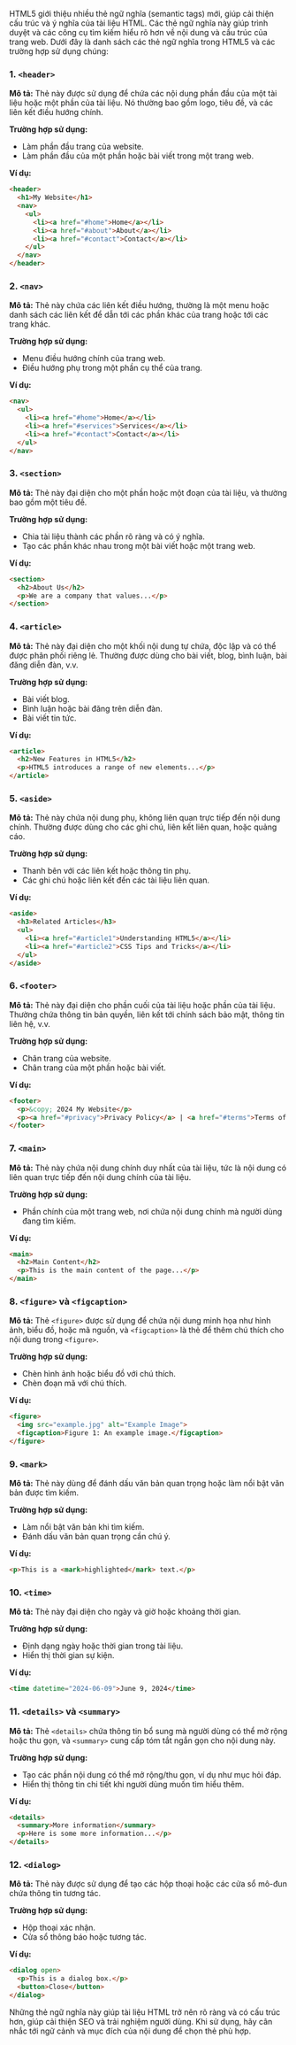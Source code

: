 HTML5 giới thiệu nhiều thẻ ngữ nghĩa (semantic tags) mới, giúp cải thiện cấu trúc và ý nghĩa của tài liệu HTML. Các thẻ ngữ nghĩa này giúp trình duyệt và các công cụ tìm kiếm hiểu rõ hơn về nội dung và cấu trúc của trang web. Dưới đây là danh sách các thẻ ngữ nghĩa trong HTML5 và các trường hợp sử dụng chúng:

### 1. `<header>`
**Mô tả:** Thẻ này được sử dụng để chứa các nội dung phần đầu của một tài liệu hoặc một phần của tài liệu. Nó thường bao gồm logo, tiêu đề, và các liên kết điều hướng chính.

**Trường hợp sử dụng:**
- Làm phần đầu trang của website.
- Làm phần đầu của một phần hoặc bài viết trong một trang web.

**Ví dụ:**
```html
<header>
  <h1>My Website</h1>
  <nav>
    <ul>
      <li><a href="#home">Home</a></li>
      <li><a href="#about">About</a></li>
      <li><a href="#contact">Contact</a></li>
    </ul>
  </nav>
</header>
```

### 2. `<nav>`
**Mô tả:** Thẻ này chứa các liên kết điều hướng, thường là một menu hoặc danh sách các liên kết để dẫn tới các phần khác của trang hoặc tới các trang khác.

**Trường hợp sử dụng:**
- Menu điều hướng chính của trang web.
- Điều hướng phụ trong một phần cụ thể của trang.

**Ví dụ:**
```html
<nav>
  <ul>
    <li><a href="#home">Home</a></li>
    <li><a href="#services">Services</a></li>
    <li><a href="#contact">Contact</a></li>
  </ul>
</nav>
```

### 3. `<section>`
**Mô tả:** Thẻ này đại diện cho một phần hoặc một đoạn của tài liệu, và thường bao gồm một tiêu đề.

**Trường hợp sử dụng:**
- Chia tài liệu thành các phần rõ ràng và có ý nghĩa.
- Tạo các phần khác nhau trong một bài viết hoặc một trang web.

**Ví dụ:**
```html
<section>
  <h2>About Us</h2>
  <p>We are a company that values...</p>
</section>
```

### 4. `<article>`
**Mô tả:** Thẻ này đại diện cho một khối nội dung tự chứa, độc lập và có thể được phân phối riêng lẻ. Thường được dùng cho bài viết, blog, bình luận, bài đăng diễn đàn, v.v.

**Trường hợp sử dụng:**
- Bài viết blog.
- Bình luận hoặc bài đăng trên diễn đàn.
- Bài viết tin tức.

**Ví dụ:**
```html
<article>
  <h2>New Features in HTML5</h2>
  <p>HTML5 introduces a range of new elements...</p>
</article>
```

### 5. `<aside>`
**Mô tả:** Thẻ này chứa nội dung phụ, không liên quan trực tiếp đến nội dung chính. Thường được dùng cho các ghi chú, liên kết liên quan, hoặc quảng cáo.

**Trường hợp sử dụng:**
- Thanh bên với các liên kết hoặc thông tin phụ.
- Các ghi chú hoặc liên kết đến các tài liệu liên quan.

**Ví dụ:**
```html
<aside>
  <h3>Related Articles</h3>
  <ul>
    <li><a href="#article1">Understanding HTML5</a></li>
    <li><a href="#article2">CSS Tips and Tricks</a></li>
  </ul>
</aside>
```

### 6. `<footer>`
**Mô tả:** Thẻ này đại diện cho phần cuối của tài liệu hoặc phần của tài liệu. Thường chứa thông tin bản quyền, liên kết tới chính sách bảo mật, thông tin liên hệ, v.v.

**Trường hợp sử dụng:**
- Chân trang của website.
- Chân trang của một phần hoặc bài viết.

**Ví dụ:**
```html
<footer>
  <p>&copy; 2024 My Website</p>
  <p><a href="#privacy">Privacy Policy</a> | <a href="#terms">Terms of Service</a></p>
</footer>
```

### 7. `<main>`
**Mô tả:** Thẻ này chứa nội dung chính duy nhất của tài liệu, tức là nội dung có liên quan trực tiếp đến nội dung chính của tài liệu.

**Trường hợp sử dụng:**
- Phần chính của một trang web, nơi chứa nội dung chính mà người dùng đang tìm kiếm.

**Ví dụ:**
```html
<main>
  <h2>Main Content</h2>
  <p>This is the main content of the page...</p>
</main>
```

### 8. `<figure>` và `<figcaption>`
**Mô tả:** Thẻ `<figure>` được sử dụng để chứa nội dung minh họa như hình ảnh, biểu đồ, hoặc mã nguồn, và `<figcaption>` là thẻ để thêm chú thích cho nội dung trong `<figure>`.

**Trường hợp sử dụng:**
- Chèn hình ảnh hoặc biểu đồ với chú thích.
- Chèn đoạn mã với chú thích.

**Ví dụ:**
```html
<figure>
  <img src="example.jpg" alt="Example Image">
  <figcaption>Figure 1: An example image.</figcaption>
</figure>
```

### 9. `<mark>`
**Mô tả:** Thẻ này dùng để đánh dấu văn bản quan trọng hoặc làm nổi bật văn bản được tìm kiếm.

**Trường hợp sử dụng:**
- Làm nổi bật văn bản khi tìm kiếm.
- Đánh dấu văn bản quan trọng cần chú ý.

**Ví dụ:**
```html
<p>This is a <mark>highlighted</mark> text.</p>
```

### 10. `<time>`
**Mô tả:** Thẻ này đại diện cho ngày và giờ hoặc khoảng thời gian.

**Trường hợp sử dụng:**
- Định dạng ngày hoặc thời gian trong tài liệu.
- Hiển thị thời gian sự kiện.

**Ví dụ:**
```html
<time datetime="2024-06-09">June 9, 2024</time>
```

### 11. `<details>` và `<summary>`
**Mô tả:** Thẻ `<details>` chứa thông tin bổ sung mà người dùng có thể mở rộng hoặc thu gọn, và `<summary>` cung cấp tóm tắt ngắn gọn cho nội dung này.

**Trường hợp sử dụng:**
- Tạo các phần nội dung có thể mở rộng/thu gọn, ví dụ như mục hỏi đáp.
- Hiển thị thông tin chi tiết khi người dùng muốn tìm hiểu thêm.

**Ví dụ:**
```html
<details>
  <summary>More information</summary>
  <p>Here is some more information...</p>
</details>
```

### 12. `<dialog>`
**Mô tả:** Thẻ này được sử dụng để tạo các hộp thoại hoặc các cửa sổ mô-đun chứa thông tin tương tác.

**Trường hợp sử dụng:**
- Hộp thoại xác nhận.
- Cửa sổ thông báo hoặc tương tác.

**Ví dụ:**
```html
<dialog open>
  <p>This is a dialog box.</p>
  <button>Close</button>
</dialog>
```

Những thẻ ngữ nghĩa này giúp tài liệu HTML trở nên rõ ràng và có cấu trúc hơn, giúp cải thiện SEO và trải nghiệm người dùng. Khi sử dụng, hãy cân nhắc tới ngữ cảnh và mục đích của nội dung để chọn thẻ phù hợp.